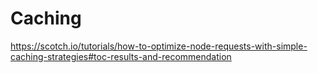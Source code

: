 # Caching

https://scotch.io/tutorials/how-to-optimize-node-requests-with-simple-caching-strategies#toc-results-and-recommendation

